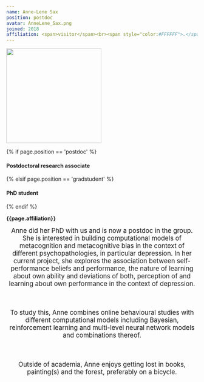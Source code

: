 ```yaml
---
name: Anne-Lene Sax
position: postdoc
avatar: AnneLene_Sax.png
joined: 2018
affiliation: <span>visitor</span><br><span style="color:#FFFFFF">.</span>
---
```


<img width="250" src="{{site.baseurl}}/images/people/{{page.avatar}}" data-action="zoom">

 {% if page.position == 'postdoc' %}
<h4>Postdoctoral research associate</h4>
 {% elsif page.position == 'gradstudent' %}
<h4>PhD student</h4>
 {% endif %}

<b>{{page.affiliation}}</b>

<header class="masthead text-justify" style="font-size:120%">
Anne did her PhD with us and is now a postdoc in the group. She is interested in building computational models of metacognition and metacognitive bias in the context of different psychopathologies, in particular depression. In her current project, she explores the association between self-performance beliefs and performance, the nature of learning about own ability and deviations of both, perception of and learning about own performance in the context of depression. 

<br><br>
To study this, Anne combines online behavioural studies with different computational models including Bayesian, reinforcement learning and multi-level neural network models and combinations thereof.

<br><br>
Outside of academia, Anne enjoys getting lost in books, painting(s) and the forest, preferably on a bicycle.

</header>
<br><br>
